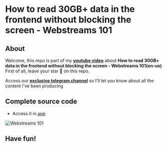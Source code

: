# How to read 30GB+ data in the frontend without blocking the screen - Webstreams 101

## About
Welcome, this repo is part of my [**youtube video**](https://youtu.be/EexM7EL9Blk) about **How to read 30GB+ data in the frontend without blocking the screen - Webstreams 101(en-us)**
First of all, leave your star 🌟 on this repo.

Access our [**exclusive telegram channel**](https://t.me/ErickWendelContentHub) so I'll let you know about all the content I've been producing 

## Complete source code
- Access it in [app](./recorded/)

![Webstreams 101](https://user-images.githubusercontent.com/8060102/226884237-3c84e157-9d90-4b4d-832d-88c56c8e8668.jpg)


## Have fun!

